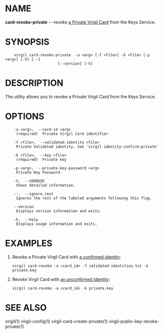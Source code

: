 NAME
====

**card-revoke-private** -- revoke [a Private Virgil Card](https://github.com/VirgilSecurity/virgil/wiki/Virgil-Glossary#private-virgil-card) from the Keys Service.

SYNOPSIS
========

        virgil card-revoke-private  -a <arg> [-f <file>] -k <file> [-p <arg>] [-V] [--]
                            [--version] [-h]

DESCRIPTION
===========

The utility allows you to revoke a Private Virgil Card from the Keys Service.

OPTIONS
=======

        -a <arg>,  --card-id <arg>
         (required)  Private Virgil Card identifier

        -f <file>,  --validated-identity <file>
         Private Validated identity. See 'virgil identity-confirm-private'

        -k <file>,  --key <file>
         (required)  Private key

        -p <arg>,  --private-key-password <arg>
         Private Key Password.

        -V,  --VERBOSE
         Shows detailed information.

        --,  --ignore_rest
         Ignores the rest of the labeled arguments following this flag.

        --version
         Displays version information and exits.

        -h,  --help
         Displays usage information and exits.

EXAMPLES
========

1.  Revoke a Private Virgil Card with [a confirmed identity](https://github.com/VirgilSecurity/virgil/wiki/Virgil-Glossary#confirmed-identity):

        virgil card-revoke -a <card_id> -f validated-identities.txt -k private.key

2.  Revoke Virgil Card with [an unconfirmed Identity](https://github.com/VirgilSecurity/virgil/wiki/Virgil-Glossary#unconfirmed-identity):

        virgil card-revoke -a <card_id> -k private.key

SEE ALSO
========

virgil(1)
virgil-config(1)
virgil-card-create-private(1)
virgil-public-key-revoke-private(1)
